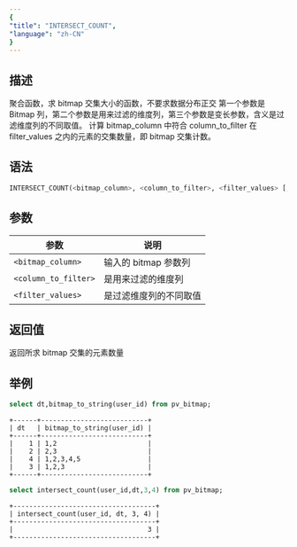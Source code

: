 ```yaml
---
{
"title": "INTERSECT_COUNT",
"language": "zh-CN"
}
---
```


## 描述

聚合函数，求 bitmap 交集大小的函数，不要求数据分布正交
第一个参数是 Bitmap 列，第二个参数是用来过滤的维度列，第三个参数是变长参数，含义是过滤维度列的不同取值。
计算 bitmap_column 中符合 column_to_filter 在 filter_values 之内的元素的交集数量，即 bitmap 交集计数。

## 语法

```sql
INTERSECT_COUNT(<bitmap_column>, <column_to_filter>, <filter_values> [, ...])
```

## 参数

| 参数 | 说明 |
| -- | -- |
| `<bitmap_column>` | 输入的 bitmap 参数列 |
| `<column_to_filter>` | 是用来过滤的维度列 |
| `<filter_values>` | 是过滤维度列的不同取值 |

## 返回值

返回所求 bitmap 交集的元素数量

## 举例

```sql
select dt,bitmap_to_string(user_id) from pv_bitmap;
```

```text
+------+---------------------------+
| dt   | bitmap_to_string(user_id) |
+------+---------------------------+
|    1 | 1,2                       |
|    2 | 2,3                       |
|    4 | 1,2,3,4,5                 |
|    3 | 1,2,3                     |
+------+---------------------------+
```

```sql
select intersect_count(user_id,dt,3,4) from pv_bitmap;
```

```text
+------------------------------------+
| intersect_count(user_id, dt, 3, 4) |
+------------------------------------+
|                                  3 |
+------------------------------------+
```
